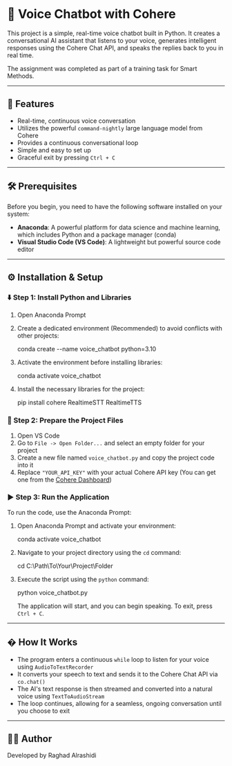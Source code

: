 # 🤖 Voice Chatbot with Cohere

This project is a simple, real-time voice chatbot built in Python. It creates a conversational AI assistant that listens to your voice, generates intelligent responses using the Cohere Chat API, and speaks the replies back to you in real time.

The assignment was completed as part of a training task for Smart Methods.

---

## 🚀 Features
- Real-time, continuous voice conversation
- Utilizes the powerful `command-nightly` large language model from Cohere
- Provides a continuous conversational loop
- Simple and easy to set up
- Graceful exit by pressing `Ctrl + C`

---

## 🛠 Prerequisites
Before you begin, you need to have the following software installed on your system:
- **Anaconda**: A powerful platform for data science and machine learning, which includes Python and a package manager (conda)
- **Visual Studio Code (VS Code)**: A lightweight but powerful source code editor

---

## ⚙️ Installation & Setup

### ⬇️ Step 1: Install Python and Libraries
1. Open Anaconda Prompt
2. Create a dedicated environment (Recommended) to avoid conflicts with other projects:
   
   conda create --name voice_chatbot python=3.10
  
3. Activate the environment before installing libraries:
   
   conda activate voice_chatbot
  
4. Install the necessary libraries for the project:
   
   pip install cohere RealtimeSTT RealtimeTTS

### 📂 Step 2: Prepare the Project Files
1. Open VS Code
2. Go to `File -> Open Folder...` and select an empty folder for your project
3. Create a new file named `voice_chatbot.py` and copy the project code into it
4. Replace `"YOUR_API_KEY"` with your actual Cohere API key (You can get one from the [Cohere Dashboard](https://dashboard.cohere.com/))

### ▶️ Step 3: Run the Application
To run the code, use the Anaconda Prompt:
1. Open Anaconda Prompt and activate your environment:
   
   conda activate voice_chatbot
  
2. Navigate to your project directory using the `cd` command:
   
   cd C:\Path\To\Your\Project\Folder
  
3. Execute the script using the `python` command:
   
   python voice_chatbot.py
  
   The application will start, and you can begin speaking. To exit, press `Ctrl + C`.

---

## � How It Works
- The program enters a continuous `while` loop to listen for your voice using `AudioToTextRecorder`
- It converts your speech to text and sends it to the Cohere Chat API via `co.chat()`
- The AI's text response is then streamed and converted into a natural voice using `TextToAudioStream`
- The loop continues, allowing for a seamless, ongoing conversation until you choose to exit

---

## 👩‍💻 Author
Developed by Raghad Alrashidi
